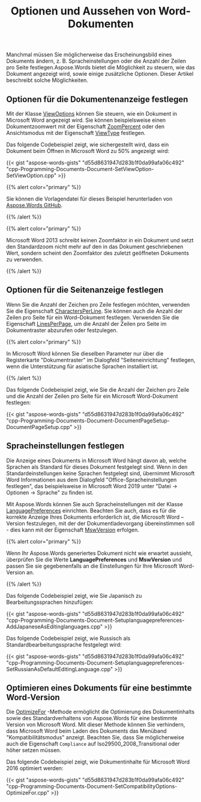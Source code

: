 ﻿---
title: Optionen und Aussehen von Word-Dokumenten
second_title: Aspose.Words für C++
articleTitle: Arbeiten mit Optionen und Aussehen von Word-Dokumenten
linktitle: Arbeiten mit Optionen und Aussehen von Word-Dokumenten
description: "Steuern Sie das Erscheinungsbild von Word-Dokumenten unter Berücksichtigung der Unterschiede zwischen verschiedenen Microsoft Word-Versionen."
type: docs
weight: 40
url: /de/cpp/work-with-word-document-options-and-appearance/
---

Manchmal müssen Sie möglicherweise das Erscheinungsbild eines Dokuments ändern, z. B. Spracheinstellungen oder die Anzahl der Zeilen pro Seite festlegen.Aspose.Words bietet die Möglichkeit zu steuern, wie das Dokument angezeigt wird, sowie einige zusätzliche Optionen. Dieser Artikel beschreibt solche Möglichkeiten.

## Optionen für die Dokumentenanzeige festlegen

Mit der Klasse [ViewOptions](https://reference.aspose.com/words/cpp/aspose.words.settings/viewoptions/) können Sie steuern, wie ein Dokument in Microsoft Word angezeigt wird. Sie können beispielsweise einen Dokumentzoomwert mit der Eigenschaft [ZoomPercent](https://reference.aspose.com/words/cpp/aspose.words.settings/viewoptions/get_zoompercent/) oder den Ansichtsmodus mit der Eigenschaft [ViewType](https://reference.aspose.com/words/cpp/aspose.words.settings/viewoptions/get_viewtype/) festlegen.

Das folgende Codebeispiel zeigt, wie sichergestellt wird, dass ein Dokument beim Öffnen in Microsoft Word zu 50% angezeigt wird:

{{< gist "aspose-words-gists" "d55d8631947d283b1f0da99afa06c492" "cpp-Programming-Documents-Document-SetViewOption-SetViewOption.cpp" >}}

{{% alert color="primary" %}}

Sie können die Vorlagendatei für dieses Beispiel herunterladen von [Aspose.Words GitHub](https://github.com/aspose-words/Aspose.Words-for-C/tree/master/Examples).

{{% /alert %}}

{{% alert color="primary" %}}

Microsoft Word 2013 schreibt keinen Zoomfaktor in ein Dokument und setzt den Standardzoom nicht mehr auf den in das Dokument geschriebenen Wert, sondern scheint den Zoomfaktor des zuletzt geöffneten Dokuments zu verwenden.

{{% /alert %}}

## Optionen für die Seitenanzeige festlegen

Wenn Sie die Anzahl der Zeichen pro Zeile festlegen möchten, verwenden Sie die Eigenschaft [CharactersPerLine](https://reference.aspose.com/words/cpp/aspose.words/pagesetup/get_charactersperline/). Sie können auch die Anzahl der Zeilen pro Seite für ein Word–Dokument festlegen. Verwenden Sie die Eigenschaft [LinesPerPage](https://reference.aspose.com/words/cpp/aspose.words/pagesetup/get_linesperpage/), um die Anzahl der Zeilen pro Seite im Dokumentraster abzurufen oder festzulegen.

{{% alert color="primary" %}}

In Microsoft Word können Sie dieselben Parameter nur über die Registerkarte "Dokumentraster" im Dialogfeld "Seiteneinrichtung" festlegen, wenn die Unterstützung für asiatische Sprachen installiert ist.

{{% /alert %}}

Das folgende Codebeispiel zeigt, wie Sie die Anzahl der Zeichen pro Zeile und die Anzahl der Zeilen pro Seite für ein Microsoft Word-Dokument festlegen:

{{< gist "aspose-words-gists" "d55d8631947d283b1f0da99afa06c492" "cpp-Programming-Documents-Document-DocumentPageSetup-DocumentPageSetup.cpp" >}}

## Spracheinstellungen festlegen

Die Anzeige eines Dokuments in Microsoft Word hängt davon ab, welche Sprachen als Standard für dieses Dokument festgelegt sind. Wenn in den Standardeinstellungen keine Sprachen festgelegt sind, übernimmt Microsoft Word Informationen aus dem Dialogfeld "Office-Spracheinstellungen festlegen", das beispielsweise in Microsoft Word 2019 unter "Datei → Optionen → Sprache" zu finden ist.

Mit Aspose.Words können Sie auch Spracheinstellungen mit der Klasse [LanguagePreferences](https://reference.aspose.com/words/cpp/aspose.words.loading/languagepreferences/) einrichten. Beachten Sie auch, dass es für die korrekte Anzeige Ihres Dokuments erforderlich ist, die Microsoft Word –Version festzulegen, mit der der Dokumentladevorgang übereinstimmen soll - dies kann mit der Eigenschaft [MswVersion](https://reference.aspose.com/words/cpp/aspose.words.loading/loadoptions/get_mswversion/) erfolgen.

{{% alert color="primary" %}}

Wenn Ihr Aspose.Words generiertes Dokument nicht wie erwartet aussieht, überprüfen Sie die Werte **LanguagePreferences** und **MswVersion** und passen Sie sie gegebenenfalls an die Einstellungen für Ihre Microsoft Word-Version an.

{{% /alert %}}

Das folgende Codebeispiel zeigt, wie Sie Japanisch zu Bearbeitungssprachen hinzufügen:

{{< gist "aspose-words-gists" "d55d8631947d283b1f0da99afa06c492" "cpp-Programming-Documents-Document-Setuplanguagepreferences-AddJapaneseAsEditinglanguages.cpp" >}}

Das folgende Codebeispiel zeigt, wie Russisch als Standardbearbeitungssprache festgelegt wird:

{{< gist "aspose-words-gists" "d55d8631947d283b1f0da99afa06c492" "cpp-Programming-Documents-Document-Setuplanguagepreferences-SetRussianAsDefaultEditingLanguage.cpp" >}}

## Optimieren eines Dokuments für eine bestimmte Word-Version

Die [OptimizeFor](https://reference.aspose.com/words/cpp/aspose.words.settings/compatibilityoptions/optimizefor/) -Methode ermöglicht die Optimierung des Dokumentinhalts sowie des Standardverhaltens von Aspose.Words für eine bestimmte Version von Microsoft Word. Mit dieser Methode können Sie verhindern, dass Microsoft Word beim Laden des Dokuments das Menüband "Kompatibilitätsmodus" anzeigt. Beachten Sie, dass Sie möglicherweise auch die Eigenschaft `Compliance` auf Iso29500_2008_Transitional oder höher setzen müssen.

Das folgende Codebeispiel zeigt, wie Dokumentinhalte für Microsoft Word 2016 optimiert werden:

{{< gist "aspose-words-gists" "d55d8631947d283b1f0da99afa06c492" "cpp-Programming-Documents-Document-SetCompatibilityOptions-OptimizeFor.cpp" >}}
